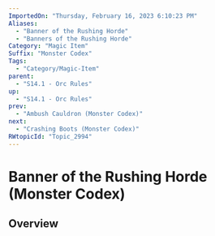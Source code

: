```yaml
---
ImportedOn: "Thursday, February 16, 2023 6:10:23 PM"
Aliases:
  - "Banner of the Rushing Horde"
  - "Banners of the Rushing Horde"
Category: "Magic Item"
Suffix: "Monster Codex"
Tags:
  - "Category/Magic-Item"
parent:
  - "S14.1 - Orc Rules"
up:
  - "S14.1 - Orc Rules"
prev:
  - "Ambush Cauldron (Monster Codex)"
next:
  - "Crashing Boots (Monster Codex)"
RWtopicId: "Topic_2994"
---
```

# Banner of the Rushing Horde (Monster Codex)
## Overview

